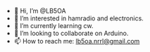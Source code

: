 - 👋 Hi, I’m @LB5OA
- 👀 I’m interested in hamradio and electronics.
- 🌱 I’m currently learning cw.
- 💞️ I’m looking to collaborate on Arduino.
- 📫 How to reach me: lb5oa.nrrl@gmail.com

<!---
LB5OA/LB5OA is a ✨ special ✨ repository because its `README.md` (this file) appears on your GitHub profile.
You can click the Preview link to take a look at your changes.
--->
